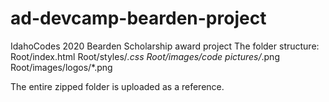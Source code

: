 # ad-devcamp-bearden-project
IdahoCodes 2020 Bearden Scholarship award project
The folder structure:
Root/index.html
Root/styles/*.css
Root/images/code pictures/*.png
Root/images/logos/*.png

The entire zipped folder is uploaded as a reference.
